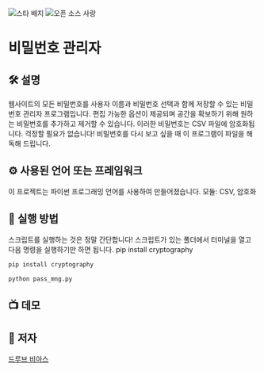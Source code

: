<!--이 부분을 삭제하지 마십시오-->
![스타 배지](https://img.shields.io/static/v1?label=%F0%9F%8C%9F&message=If%20Useful&style=style=flat&color=BC4E99)
![오픈 소스 사랑](https://badges.frapsoft.com/os/v1/open-source.svg?v=103)

# 비밀번호 관리자

## 🛠️ 설명
웹사이트의 모든 비밀번호를 사용자 이름과 비밀번호 선택과 함께 저장할 수 있는 비밀번호 관리자 프로그램입니다. 편집 가능한 옵션이 제공되며 공간을 확보하기 위해 원하는 비밀번호를 추가하고 제거할 수 있습니다. 이러한 비밀번호는 CSV 파일에 암호화됩니다. 걱정할 필요가 없습니다! 비밀번호를 다시 보고 싶을 때 이 프로그램이 파일을 해독해 드립니다.

## ⚙️ 사용된 언어 또는 프레임워크
이 프로젝트는 파이썬 프로그래밍 언어를 사용하여 만들어졌습니다.
모듈: CSV, 암호화

## 🌟 실행 방법
스크립트를 실행하는 것은 정말 간단합니다! 스크립트가 있는 폴더에서 터미널을 열고 다음 명령을 실행하기만 하면 됩니다. pip install cryptography

```sh
pip install cryptography
```

```sh
python pass_mng.py
```


## 📺 데모

## 🤖 저자
[드루브 비아스](https://github.com/dhruvvyas951)
